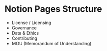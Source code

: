 # Notion Pages Structure

- License / Licensing
- Governance
- Data & Ethics
- Contributing
- MOU (Memorandum of Understanding)

